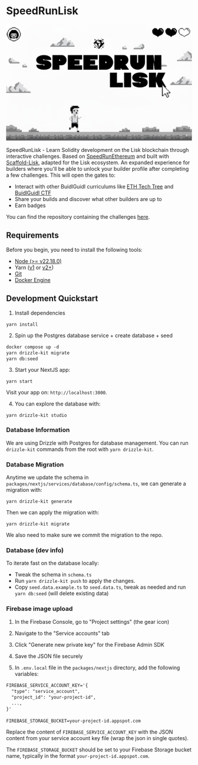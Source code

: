 # SpeedRunLisk

![SRE Thumbnail](./packages/nextjs/public/thumbnail.png)

SpeedRunLisk - Learn Solidity development on the Lisk blockchain through interactive challenges. Based on [SpeedRunEthereum](https://github.com/BuidlGuidl/SpeedRunEthereum) and built with [Scaffold-Lisk](https://github.com/LiskHQ/scaffold-lisk), adapted for the Lisk ecosystem. An expanded experience for builders where you'll be able to unlock your builder profile after completing a few challenges. This will open the gates to:

-   Interact with other BuidlGuidl curriculums like [ETH Tech Tree](https://www.ethtechtree.com/) and [BuidlGuidl CTF](https://ctf.buidlguidl.com/)
-   Share your builds and discover what other builders are up to
-   Earn badges

You can find the repository containing the challenges [here](https://github.com/scaffold-eth/se-2-challenges).

## Requirements

Before you begin, you need to install the following tools:

-   [Node (>= v22.18.0)](https://nodejs.org/en/download/)
-   Yarn ([v1](https://classic.yarnpkg.com/en/docs/install/) or [v2+](https://yarnpkg.com/getting-started/install))
-   [Git](https://git-scm.com/downloads)
-   [Docker Engine](https://docs.docker.com/engine/install/)

## Development Quickstart

1. Install dependencies

```
yarn install
```

2. Spin up the Postgres database service + create database + seed

```
docker compose up -d
yarn drizzle-kit migrate
yarn db:seed
```

3. Start your NextJS app:

```
yarn start
```

Visit your app on: `http://localhost:3000`.

4. You can explore the database with:

```
yarn drizzle-kit studio
```

### Database Information

We are using Drizzle with Postgres for database management. You can run `drizzle-kit` commands from the root with `yarn drizzle-kit`.

### Database Migration

Anytime we update the schema in `packages/nextjs/services/database/config/schema.ts`, we can generate a migration with:

```
yarn drizzle-kit generate
```

Then we can apply the migration with:

```
yarn drizzle-kit migrate
```

We also need to make sure we commit the migration to the repo.

### Database (dev info)

To iterate fast on the database locally:

-   Tweak the schema in `schema.ts`
-   Run `yarn drizzle-kit push` to apply the changes.
-   Copy `seed.data.example.ts` to `seed.data.ts`, tweak as needed and run `yarn db:seed` (will delete existing data)

### Firebase image upload

1. In the Firebase Console, go to "Project settings" (the gear icon)
2. Navigate to the "Service accounts" tab
3. Click "Generate new private key" for the Firebase Admin SDK
4. Save the JSON file securely

5. In `.env.local` file in the `packages/nextjs` directory, add the following variables:

```
FIREBASE_SERVICE_ACCOUNT_KEY='{
  "type": "service_account",
  "project_id": "your-project-id",
  ...,
}'

FIREBASE_STORAGE_BUCKET=your-project-id.appspot.com
```

Replace the content of `FIREBASE_SERVICE_ACCOUNT_KEY` with the JSON content from your service account key file (wrap the json in single quotes).

The `FIREBASE_STORAGE_BUCKET` should be set to your Firebase Storage bucket name, typically in the format `your-project-id.appspot.com`.
